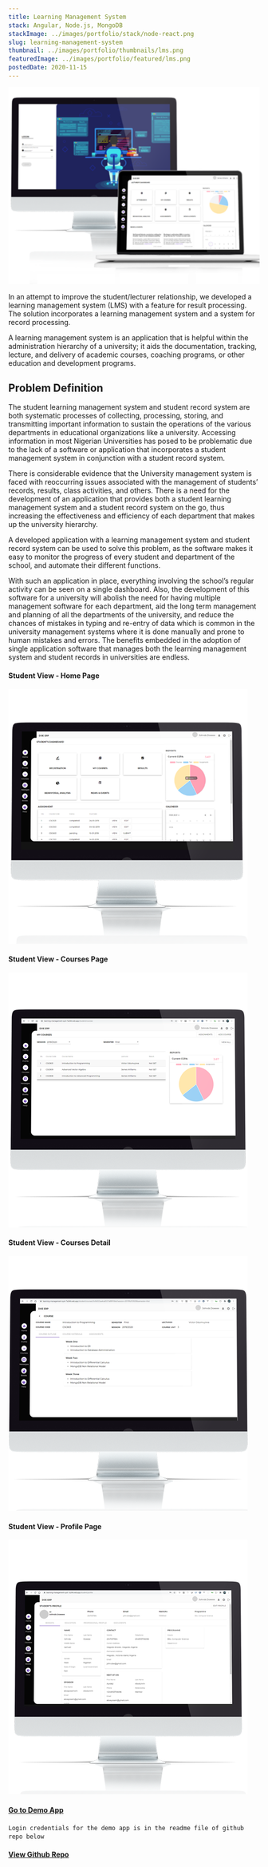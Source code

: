 ```yaml
---
title: Learning Management System
stack: Angular, Node.js, MongoDB
stackImage: ../images/portfolio/stack/node-react.png
slug: learning-management-system
thumbnail: ../images/portfolio/thumbnails/lms.png
featuredImage: ../images/portfolio/featured/lms.png
postedDate: 2020-11-15
---
```


![Website Screen ](../images/portfolio/thumbnails/lms.png)

In an attempt to improve the student/lecturer relationship, we developed a learning management system (LMS) with a feature for result processing. The solution incorporates a learning management system and a system for record processing.

A learning management system is an application that is helpful within the administration hierarchy of a university; it aids the documentation, tracking, lecture, and delivery of academic courses, coaching programs, or other education and development programs.

## Problem Definition

The student learning management system and student record system are both systematic processes of collecting, processing, storing, and transmitting important information to sustain the operations of the various departments in educational organizations like a university. Accessing information in most Nigerian Universities has posed to be problematic due to the lack of a software or application that incorporates a student management system in conjunction with a student record system.

There is considerable evidence that the University management system is faced with reoccurring issues associated with the management of students’ records, results, class activities, and others. There is a need for the development of an application that provides both a student learning management system and a student record system on the go, thus increasing the effectiveness and efficiency of each department that makes up the university hierarchy.

A developed application with a learning management system and student record system can be used to solve this problem, as the software makes it easy to monitor the progress of every student and department of the school, and automate their different functions.

With such an application in place, everything involving the school’s regular activity can be seen on a single dashboard. Also, the development of this software for a university will abolish the need for having multiple management software for each department, aid the long term management and planning of all the departments of the university, and reduce the chances of mistakes in typing and re-entry of data which is common in the university management systems where it is done manually and prone to human mistakes and errors. The benefits embedded in the adoption of single application software that manages both the learning management system and student records in universities are endless.

#### Student View - Home Page

![Student Home Screen ](../images/portfolio/featured/lms/student-dashboard.png)

#### Student View - Courses Page

![Student Home Screen ](../images/portfolio/featured/lms/student-courses.png)

#### Student View - Courses Detail

![Student Course Detail Screen ](../images/portfolio/featured/lms/student-course-detail.png)

#### Student View - Profile Page

![Student Profile Screen ](../images/portfolio/featured/lms/student-profile.png)

#### [Go to Demo App](https://learning-management-syst-7a244.web.app/ "LMS System")

`Login credentials for the demo app is in the readme file of github repo below`

#### [View Github Repo](https://github.com/omob/LMS-FRONTEND "LMS FE")
